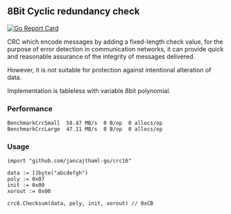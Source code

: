 ## 8Bit Cyclic redundancy check

[![Go Report Card](https://goreportcard.com/badge/jancajthaml-go/crc8)](https://goreportcard.com/report/jancajthaml-go/crc8)

CRC which encode messages by adding a fixed-length check value, for the purpose of error detection in communication networks, it can provide quick and reasonable assurance of the integrity of messages delivered.

However, it is not suitable for protection against intentional alteration of data.

Implementation is tableless with variable 8bit polynomial.

### Performance ###

```
BenchmarkCrcSmall  58.47 MB/s  0 B/op  0 allocs/op
BenchmarkCrcLarge  47.11 MB/s  0 B/op  0 allocs/op
```

### Usage ###

```
import "github.com/jancajthaml-go/crc16"

data := []byte("abcdefgh")
poly := 0x07
init := 0x00
xorout := 0x00

crc8.Checksum(data, poly, init, xorout) // 0xCB
```
